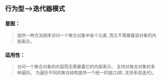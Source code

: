 ## 行为型-->迭代器模式
### 意图：
> 提供一种方法顺序访问一个聚合对象中各个元素, 而又不需暴露该对象的内部表示。
### 适用性：
> 访问一个聚合对象的内容而无需暴露它的内部表示。
 支持对聚合对象的多种遍历。
 为遍历不同的聚合结构提供一个统一的接口(即, 支持多态迭代)。